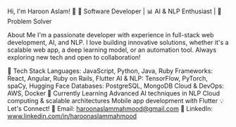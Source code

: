 Hi, I'm Haroon Aslam! 👋
🚀 Software Developer | 📊 AI & NLP Enthusiast | 🎯 Problem Solver

About Me
I'm a passionate developer with experience in full-stack web development, AI, and NLP. I love building innovative solutions, whether it's a scalable web app, a deep learning model, or an automation tool. Always exploring new tech and open to collaboration!

🔹 Tech Stack
Languages: JavaScript, Python, Java, Ruby
Frameworks: React, Angular, Ruby on Rails, Flutter
AI & NLP: TensorFlow, PyTorch, spaCy, Hugging Face
Databases: PostgreSQL, MongoDB
Cloud & DevOps: AWS, Docker 
🌱 Currently Learning
Advanced AI techniques in NLP
Cloud computing & scalable architectures
Mobile app development with Flutter
💡 Let's Connect!
📧 Email: haroonaslammahmood@gmail.com
💼 LinkedIn: www.linkedin.com/in/haroonaslammahmood
